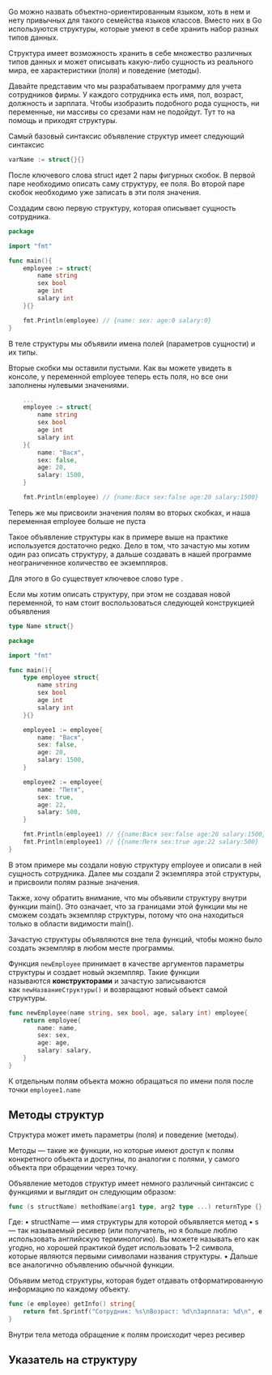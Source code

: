 Go можно назвать объектно-ориентированным языком, хоть в нем и нету привычных для такого семейства языков классов. Вместо них в Go используются структуры, которые умеют в себе хранить набор разных типов данных.

Структура имеет возможность хранить в себе множество различных типов данных и может описывать какую-либо сущность из реального мира, ее характеристики (поля) и поведение (методы).

Давайте представим что мы разрабатываем программу для учета сотрудников фирмы. У каждого сотрудника есть имя, пол, возраст, должность и зарплата. Чтобы изобразить подобного рода сущность, ни переменные, ни массивы со срезами нам не подойдут. Тут то на помощь и приходят структуры.

Самый базовый синтаксис объявление структур имеет следующий синтаксис
```go
varName := struct{}{}
```

После ключевого слова struct идет 2 пары фигурных скобок. В первой паре необходимо описать саму структуру, ее поля. Во второй паре скобок необходимо уже записать в эти поля значения.

Создадим свою первую структуру, которая описывает сущность сотрудника.
```go
package

import "fmt"

func main(){
	employee := struct{
		name string
		sex bool
		age int
		salary int
	}{}

	fmt.Println(employee) // {name: sex: age:0 salary:0}
}
```

В теле структуры мы объявили имена полей (параметров сущности) и их типы.

Вторые скобки мы оставили пустыми. Как вы можете увидеть в консоле, у переменной employee теперь есть поля, но все они заполнены нулевыми значениями.

```go
	...
	employee := struct{
		name string
		sex bool
		age int
		salary int
	}{
		name: "Вася",
		sex: false,
		age: 20,
		salary: 1500,
	}

	fmt.Println(employee) // {name:Вася sex:false age:20 salary:1500}
```

Теперь же мы присвоили значения полям во вторых скобках, и наша переменная employee больше не пуста

Такое объявление структуры как в примере выше на практике используется достаточно редко. Дело в том, что зачастую мы хотим один раз описать структуру, а дальше создавать в нашей программе неограниченное количество ее экземпляров.

Для этого в Go существует ключевое слово type .

Если мы хотим описать структуру, при этом не создавая новой переменной, то нам стоит воспользоваться следующей конструкцией объявления 
```go
type Name struct{}
```

```go
package

import "fmt"

func main(){
	type employee struct{
		name string
		sex bool
		age int
		salary int
	}{}

	employee1 := employee{
		name: "Вася",
		sex: false,
		age: 20,
		salary: 1500,
	}

	employee2 := employee{
		name: "Петя",
		sex: true,
		age: 22,
		salary: 500,
	}

	fmt.Println(employee1) // {{name:Вася sex:false age:20 salary:1500}
	fmt.Println(employee1) // {{name:Петя sex:true age:22 salary:500}
}
```

В этом примере мы создали новую структуру employee и описали в ней сущность сотрудника. Далее мы создали 2 экземпляра этой структуры, и присвоили полям разные значения.

Также, хочу обратить внимание, что мы объявили структуру внутри функции main(). Это означает, что за границами этой функции мы не сможем создать экземпляр структуры, потому что она находиться только в области видимости main().

Зачастую структуры объявляются вне тела функций, чтобы можно было создать экземпляр в любом месте программы.

Функция `newEmployee` принимает в качестве аргументов параметры структуры и создает новый экземпляр. Такие функции называются **конструкторами** и зачастую записываются как `newНазваниеСтруктуры()` и возвращают новый объект самой структуры.
```go
func newEmployee(name string, sex bool, age, salary int) employee{
	return employee{
		name: name,
		sex: sex,
		age: age,
		salary: salary,
	}
}
```

К отдельным полям объекта можно обращаться по имени поля после точки `employee1.name`

## Методы структур
Cтруктура может иметь параметры (поля) и поведение (методы).

Методы — такие же функции, но которые имеют доступ к полям конкретного объекта и доступны, по аналогии с полями, у самого объекта при обращении через точку.

Объявление методов структур имеет немного различный синтаксис с функциями и выглядит он следующим образом:
```go
func (s structName) methodName(arg1 type, arg2 type ...) returnType {}
```
Где:
	• structName — имя структуры для которой объявляется метод
	• s — так называемый ресивер (или получатель, но я больше люблю использовать английскую терминологию). Вы можете называть его как угодно, но хорошей практикой будет использовать 1–2 символа, которые являются первыми символами названия структуры.
	• Дальше все аналогично объявлению обычной функции.

Объявим метод структуры, которая будет отдавать отформатированную информацию по каждому объекту.
```go
func (e employee) getInfo() string{
	return fmt.Sprintf("Сотрудник: %s\nВозраст: %d\nЗарплата: %d\n", e.name, e.age, e.salary)
}
```
Внутри тела метода обращение к полям происходит через ресивер

## Указатель на структуру